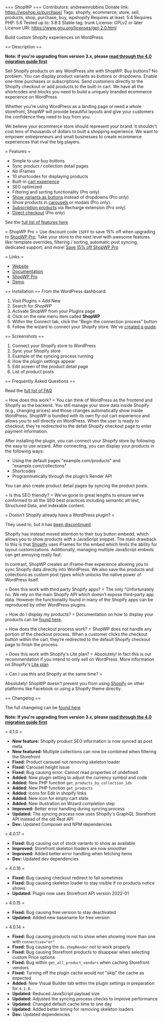 === ShopWP ===
Contributors: andrewmrobbins
Donate link: https://wpshop.io/purchase/
Tags: shopify, ecommerce, store, sell, products, shop, purchase, buy, wpshopify
Requires at least: 5.4
Requires PHP: 5.6
Tested up to: 5.8.3
Stable tag: trunk
License: GPLv2 or later
License URI: https://www.gnu.org/licenses/gpl-2.0.html

Build custom Shopify experiences on WordPress.

== Description ==

**Note: If you're upgrading from version 3.x, please [read through the 4.0 migration guide first](https://docs.wpshop.io/guides/migrating-to-4.0)**

Sell Shopify products on any WordPress site with ShopWP. Buy buttons? No problem. You can display product variants as buttons or dropdowns. Enable one-time purchases or subscriptions. Send customers directly to the Shopify checkout or add products to the built-in cart. We have all the shortcodes and blocks you need to build a uniquely branded ecommerce experience on WordPress.

Whether you’re using WordPress as a landing page or need a whole storefront, ShopWP will provide beautiful layouts and give your customers the confidence they need to buy from you.

We believe your ecommerce store should represent your brand. It shouldn't cost tens of thousands of dollars to built a shopping experience. We want to empower entrepreneurs and small businesses to create ecommerce experiences that rival the big players.

= Features =

- Simple to use buy buttons
- Sync product / collection detail pages
- No iFrames
- 10 shortcodes for displaying products
- Built-in [cart experience](https://wpshop.io/features/#cart-experience)
- SEO optimized
- Filtering and sorting functionality (Pro only)
- [Show variants as buttons](https://wpshop.io/features/#variant-buttons) instead of dropdowns (Pro only)
- Show products in [carousels](https://wpshop.io/features/#carousel) or modals (Pro only)
- [Subscription products](https://wpshop.io/features/#subscriptions) via Recharge extension (Pro only)
- [Direct checkout](https://wpshop.io/features/#direct-checkout) (Pro only)

See the [full list of features here](https://wpshop.io/features/)

= ShopWP Pro =
Use discount code `15OFF` to save 15% off when upgrading to [ShopWP Pro](https://wpshop.io/purchase). Take your store to the next level with awesome features like: template overrides, filtering / sorting, automatic post syncing, dedicated support, and more! [Save 15% off ShopWP Pro](https://wpshop.io/purchase)

= Links =

- [Website](https://wpshop.io/)
- [Documentation](https://docs.wpshop.io/)
- [ShopWP Pro](https://wpshop.io/purchase/)
- [Demo](https://wpshop.io/features/)

== Installation ==
From the WordPress dashboard:

1. Visit Plugins > Add New
2. Search for _ShopWP_
3. Activate ShopWP from your Plugins page
4. Click on the new menu item called **ShopWP**
5. Within the Connect tab, click the "Begin the connection process" button
6. Follow the wizard to connect your Shopify store. We've [created a guide](https://docs.wpshop.io/getting-started/syncing/).

== Screenshots ==

1. Connect your Shopify store to WordPress
2. Sync your Shopify store
3. Example of the syncing process running
4. How the plugin settings appear
5. Edit screen of the product detail page
6. List of product posts

== Frequently Asked Questions ==

Read the [full list of FAQ](https://wpshop.io/faq/)

= How does this work? =
You can think of WordPress as the frontend and Shopify as the backend. You still manage your store data inside Shopify (e.g., changing prices) and those changes automatically show inside WordPress. ShopWP is bundled with its own fly-out cart experience and allows you to sell directly on WordPress. When the user is ready to checkout, they're redirected to the defalt Shopify checkout page to enter payment information.

After installing the plugin, you can connect your Shopify store by following the easy to use wizard. After connecting, you can display your products in the following ways:

- Using the default pages "example.com/products" and "example.com/collections"
- Shortcodes
- Programmatically through the plugin’s Render API

You can also create product detail pages by syncing the product posts.

= Is this SEO friendly? =
We’ve gone to great lengths to ensure we’ve conformed to all the SEO best practices including semantic alt text, Structured Data, and indexable content.

= Doesn’t Shopify already have a WordPress plugin? =

They used to, but it has [been discontinued](https://wptavern.com/shopify-discontinues-its-official-plugin-for-wordpress).

Shopify has instead moved attention to their buy button embedd, which allows you to show products with a JavaScript snippet. The main drawback to this is that [Shopify](https://www.shopify.com/?ref=wps&utm_content=links&utm_medium=website&utm_source=wpshopify) uses iFrames for the embed which limits the ability for layout customizations. Additionally, managing multiple JavaScript embeds can get annoying really fast.

In contrast, ShopWP creates an iFrame-free experience allowing you to sync Shopify data directly into WordPress. We also save the products and collections as custom post types which unlocks the native power of WordPress itself.

= Does this work with third party Shopify apps? =
The only "Unfortunately no. We rely on the main Shopify API which doesn’t expose third-party app data. However the functionality found in many of the Shopify apps can be reproduced by other WordPress plugins.

= How do I display my products? =
Documentation on how to display your products can be [found here](https://docs.wpshop.io/getting-started/displaying).

= How does the checkout process work? =
ShopWP does not handle any portion of the checkout process. When a customer clicks the checkout button within the cart, they’re redirected to the default Shopify checkout page to finish the process.

= Does this work with Shopify's Lite plan? =
Absolutely! In fact this is our recommendation if you intend to only sell on WordPress. More information on Shopify's [Lite plan](https://www.shopify.com/lite)

= Can I use this and Shopify at the same time? =

Absolutely! ShopWP doesn’t prevent you from using [Shopify](https://www.shopify.com/?ref=wps&utm_content=links&utm_medium=website&utm_source=wpshopify) on other platforms like Facebook or using a Shopify theme directly.

== Changelog ==

The full changelog can be [found here](https://wpshop.io/changelog/)

**Note: If you're upgrading from version 3.x, please [read through the 4.0 migration guide first](https://docs.wpshop.io/guides/migrating-to-4.0)**

= 4.1.0 =

- **New feature:** Shopify product SEO information is now synced as post meta
- **New featured:** Multiple collections can now be combined when filtering the Storefront
- **Fixed:** Product carousel not removing skeleton loader
- **Fixed:** Carousel height issue
- **Fixed:** Bug causing error: Cannot read properties of undefined
- **Added:** New plugin setting to adjust the currency symbol and code
- **Added:** New PHP function `get_products_by_collection_ids`
- **Added:** New PHP function `get_products`
- **Added:** Icons for Edit in shopify links
- **Added:** New icon for empty cart state
- **Added:** New illustration on Wizard completion step
- **Improved:** Better error handling during syncing process
- **Updated:** The syncing process now uses Shopify's GraphQL Storefront API instead of the old Rest API
- **Dev:** Updated Composer and NPM dependencies

= 4.0.17 =

- **Fixed:** Bug causing out of stock variants to show as available
- **Improved:** Storefront skeleton loaders are now smoother
- **Improved:** Added better error handling when fetching items
- **Dev:** Updated dev dependencies

= 4.0.16 =

- **Fixed:** Bug causing checkout redirect to fail sometimes
- **Fixed:** Bug causing skeleton loader to stay visible if no products notice shows
- **Updated:** Plugin now uses Storefront API version 2022-01

= 4.0.15 =

- **Fixed:** Bug causing free version to stay deactivated
- **Updated:** Added new basename for free version

= 4.0.14 =

- **Fixed:** Bug causing products not to show when showing more than one with `connective="or"`
- **Fixed:** Bug causing the `do.shopRender` not to work properly
- **Fixed:** Bug causing Storefront products to disappear when selecting custom Price options
- **Fixed:** Bug within `get_all_product_vendors` when caching Storefront vendors
- **Fixed:** Turning off the plugin cache would not "skip" the cache as expected
- **Added:** New Visual Builder tab within the plugin settings in preparation for `4.1.0`.
- **Updated:** Reduced JavaScript payload size
- **Updated:** Adjusted the syncing process checks to improve performance
- **Updated:** Changed default cache time to one day
- **Updated:** Added better timing for removing skeleton loaders
- **Dev:** Updated dependencies
